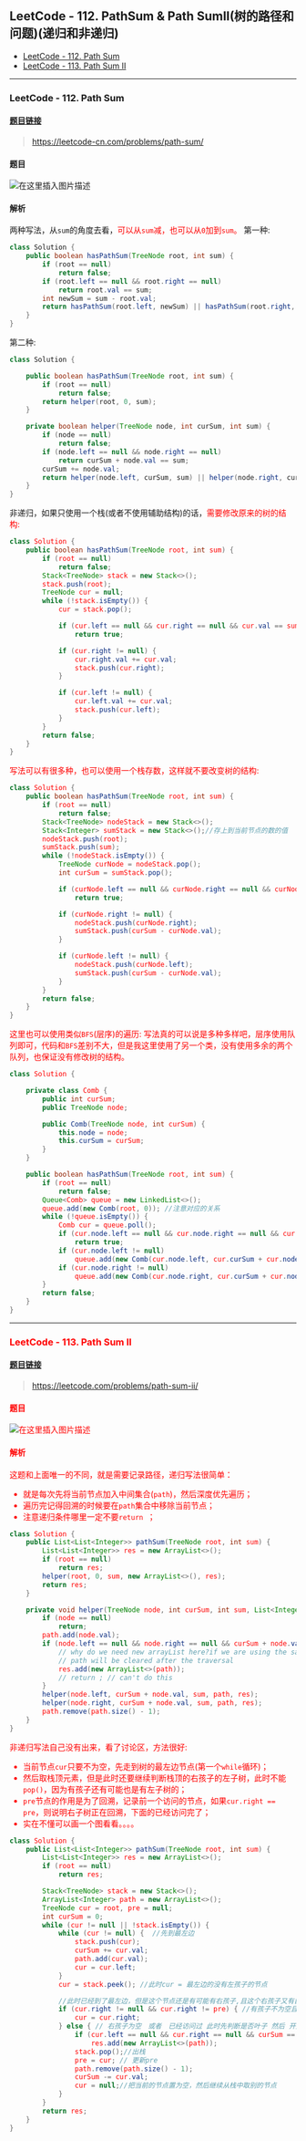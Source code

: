 ﻿## LeetCode - 112. PathSum & Path SumII(树的路径和问题)(递归和非递归)

* [LeetCode - 112. Path Sum](#1)
* [LeetCode - 113. Path Sum II](#2)

***
### <font id = "1">LeetCode - 112. Path Sum
#### [题目链接](https://leetcode.com/problems/path-sum/)

> https://leetcode-cn.com/problems/path-sum/

#### 题目
![在这里插入图片描述](images/112_t.png)
#### 解析

两种写法，从`sum`的角度去看，<font color = red>可以从`sum`减，也可以从`0`加到`sum`。</font>
第一种: 
```java
class Solution {
    public boolean hasPathSum(TreeNode root, int sum) {
        if (root == null)
            return false;
        if (root.left == null && root.right == null)
            return root.val == sum;
        int newSum = sum - root.val;
        return hasPathSum(root.left, newSum) || hasPathSum(root.right, newSum);
    }
}
```
第二种: 
```java
class Solution {

    public boolean hasPathSum(TreeNode root, int sum) {
        if (root == null)
            return false;
        return helper(root, 0, sum);
    }

    private boolean helper(TreeNode node, int curSum, int sum) {
        if (node == null)
            return false;
        if (node.left == null && node.right == null)
            return curSum + node.val == sum;
        curSum += node.val;
        return helper(node.left, curSum, sum) || helper(node.right, curSum, sum);
    }
}
```
非递归，如果只使用一个栈(或者不使用辅助结构)的话，<font color = red>需要修改原来的树的结构: 

```java
class Solution {
    public boolean hasPathSum(TreeNode root, int sum) {
        if (root == null)
            return false;
        Stack<TreeNode> stack = new Stack<>();
        stack.push(root);
        TreeNode cur = null;
        while (!stack.isEmpty()) {
            cur = stack.pop();

            if (cur.left == null && cur.right == null && cur.val == sum)
                return true;

            if (cur.right != null) {
                cur.right.val += cur.val;
                stack.push(cur.right);
            }

            if (cur.left != null) {
                cur.left.val += cur.val;
                stack.push(cur.left);
            }
        }
        return false;
    }
}
```
写法可以有很多种，也可以使用一个栈存数，这样就不要改变树的结构:  

```java
class Solution {
    public boolean hasPathSum(TreeNode root, int sum) {
        if (root == null)
            return false;
        Stack<TreeNode> nodeStack = new Stack<>();
        Stack<Integer> sumStack = new Stack<>();//存上到当前节点的数的值
        nodeStack.push(root);
        sumStack.push(sum);
        while (!nodeStack.isEmpty()) {
            TreeNode curNode = nodeStack.pop();
            int curSum = sumStack.pop();

            if (curNode.left == null && curNode.right == null && curNode.val == curSum)
                return true;

            if (curNode.right != null) {
                nodeStack.push(curNode.right);
                sumStack.push(curSum - curNode.val);
            }

            if (curNode.left != null) {
                nodeStack.push(curNode.left);
                sumStack.push(curSum - curNode.val);
            }
        }
        return false;
    }
}
```

这里也可以使用类似`BFS`(层序)的遍历: 
写法真的可以说是多种多样吧，层序使用队列即可，代码和`BFS`差别不大，<font color = red>但是我这里使用了另一个类，没有使用多余的两个队列，也保证没有修改树的结构。

```java
class Solution {

    private class Comb {
        public int curSum;
        public TreeNode node;

        public Comb(TreeNode node, int curSum) {
            this.node = node;
            this.curSum = curSum;
        }
    }

    public boolean hasPathSum(TreeNode root, int sum) {
        if (root == null)
            return false;
        Queue<Comb> queue = new LinkedList<>();
        queue.add(new Comb(root, 0)); //注意对应的关系
        while (!queue.isEmpty()) {
            Comb cur = queue.poll();
            if (cur.node.left == null && cur.node.right == null && cur.curSum + cur.node.val == sum)
                return true;
            if (cur.node.left != null) 
                queue.add(new Comb(cur.node.left, cur.curSum + cur.node.val));
            if (cur.node.right != null) 
                queue.add(new Comb(cur.node.right, cur.curSum + cur.node.val));
        }
        return false;
    }
}
```
***
### <font id = "1">LeetCode - 113. Path Sum II
#### [题目链接](https://leetcode.com/problems/path-sum-ii/)

> https://leetcode.com/problems/path-sum-ii/

#### 题目
![在这里插入图片描述](images/113_t.png)
#### 解析

这题和上面唯一的不同，就是需要记录路径，递归写法很简单：　


* 就是每次先将当前节点加入中间集合(`path`)，然后深度优先遍历；
* 遍历完记得回溯的时候要在`path`集合中移除当前节点；
* 注意递归条件哪里一定不要`return `；


```java
class Solution {
    public List<List<Integer>> pathSum(TreeNode root, int sum) {
        List<List<Integer>> res = new ArrayList<>();
        if (root == null)
            return res;
        helper(root, 0, sum, new ArrayList<>(), res);
        return res;
    }

    private void helper(TreeNode node, int curSum, int sum, List<Integer> path, List<List<Integer>> res) {
        if (node == null)
            return;
        path.add(node.val);
        if (node.left == null && node.right == null && curSum + node.val == sum) {
            // why do we need new arrayList here?if we are using the same path variable path
            // path will be cleared after the traversal
            res.add(new ArrayList<>(path));
            // return ; // can't do this
        }
        helper(node.left, curSum + node.val, sum, path, res);
        helper(node.right, curSum + node.val, sum, path, res);
        path.remove(path.size() - 1);
    }
}
```

非递归写法自己没有出来，看了讨论区，方法很好: 

* 当前节点`cur`只要不为空，先走到树的最左边节点(第一个`while`循环)；
* 然后取栈顶元素，但是此时还要继续判断栈顶的右孩子的左子树，此时不能`pop()`，因为有孩子还有可能也是有左子树的；
* `pre`节点的作用是为了回溯，记录前一个访问的节点，如果`cur.right == pre`，则说明右子树正在回溯，下面的已经访问完了；
* 实在不懂可以画一个图看看。。。。

```java
class Solution {
    public List<List<Integer>> pathSum(TreeNode root, int sum) {
        List<List<Integer>> res = new ArrayList<>();
        if (root == null)
            return res;

        Stack<TreeNode> stack = new Stack<>();
        ArrayList<Integer> path = new ArrayList<>();
        TreeNode cur = root, pre = null;
        int curSum = 0;
        while (cur != null || !stack.isEmpty()) {
            while (cur != null) {  //先到最左边
                stack.push(cur);
                curSum += cur.val;
                path.add(cur.val);
                cur = cur.left;
            }
            cur = stack.peek(); //此时cur = 最左边的没有左孩子的节点

            //此时已经到了最左边，但是这个节点还是有可能有右孩子,且这个右孩子又有自己的左子树
            if (cur.right != null && cur.right != pre) { //有孩子不为空且没有被访问过
                cur = cur.right;
            } else { // 右孩子为空　或者　已经访问过 此时先判断是否叶子 然后 开始回溯
                if (cur.left == null && cur.right == null && curSum == sum)
                    res.add(new ArrayList<>(path));
                stack.pop();//出栈
                pre = cur; // 更新pre
                path.remove(path.size() - 1);
                curSum -= cur.val;
                cur = null;//把当前的节点置为空，然后继续从栈中取别的节点
            }
        }
        return res;
    }
}
```

